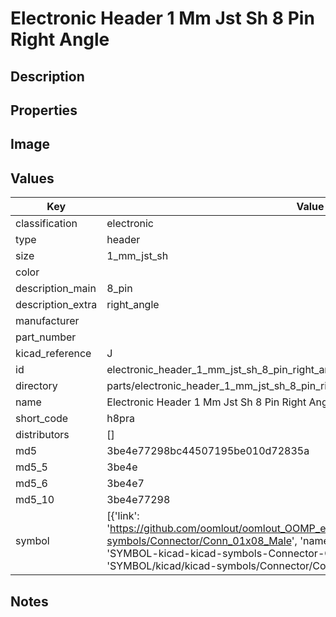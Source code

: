 # Electronic Header 1 Mm Jst Sh 8 Pin Right Angle

## Description

## Properties


## Image


## Values

| Key | Value |
| --- | --- |
| classification | electronic |
| type | header |
| size | 1_mm_jst_sh |
| color |  |
| description_main | 8_pin |
| description_extra | right_angle |
| manufacturer |  |
| part_number |  |
| kicad_reference | J |
| id | electronic_header_1_mm_jst_sh_8_pin_right_angle |
| directory | parts/electronic_header_1_mm_jst_sh_8_pin_right_angle |
| name | Electronic Header 1 Mm Jst Sh 8 Pin Right Angle |
| short_code | h8pra |
| distributors | [] |
| md5 | 3be4e77298bc44507195be010d72835a |
| md5_5 | 3be4e |
| md5_6 | 3be4e7 |
| md5_10 | 3be4e77298 |
| symbol | [{'link': 'https://github.com/oomlout/oomlout_OOMP_eda_V2/tree/main/SYMBOL/kicad/kicad-symbols/Connector/Conn_01x08_Male', 'name': 'Connector : Conn_01x08_Male', 'id': 'SYMBOL-kicad-kicad-symbols-Connector-Conn_01x08_Male', 'directory': 'SYMBOL/kicad/kicad-symbols/Connector/Conn_01x08_Male/'}] |

## Notes

